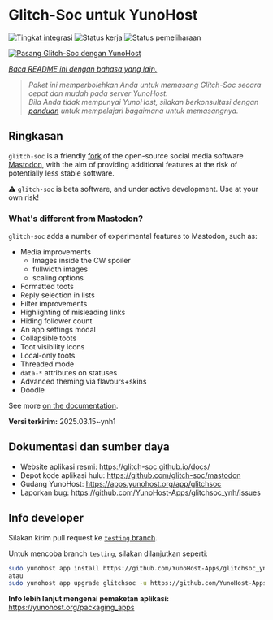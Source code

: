 <!--
N.B.: README ini dibuat secara otomatis oleh <https://github.com/YunoHost/apps/tree/master/tools/readme_generator>
Ini TIDAK boleh diedit dengan tangan.
-->

# Glitch-Soc untuk YunoHost

[![Tingkat integrasi](https://apps.yunohost.org/badge/integration/glitchsoc)](https://ci-apps.yunohost.org/ci/apps/glitchsoc/)
![Status kerja](https://apps.yunohost.org/badge/state/glitchsoc)
![Status pemeliharaan](https://apps.yunohost.org/badge/maintained/glitchsoc)

[![Pasang Glitch-Soc dengan YunoHost](https://install-app.yunohost.org/install-with-yunohost.svg)](https://install-app.yunohost.org/?app=glitchsoc)

*[Baca README ini dengan bahasa yang lain.](./ALL_README.md)*

> *Paket ini memperbolehkan Anda untuk memasang Glitch-Soc secara cepat dan mudah pada server YunoHost.*  
> *Bila Anda tidak mempunyai YunoHost, silakan berkonsultasi dengan [panduan](https://yunohost.org/install) untuk mempelajari bagaimana untuk memasangnya.*

## Ringkasan

`glitch-soc` is a friendly [fork](https://en.wikipedia.org/wiki/Fork_(software_development)) of the open-source social media software [Mastodon](https://joinmastodon.org/), with the aim of providing additional features at the risk of potentially less stable software.

⚠️ `glitch-soc` is beta software, and under active development. Use at your own risk!

###  What's different from Mastodon?

`glitch-soc` adds a number of experimental features to Mastodon, such as:

- Media improvements
  - Images inside the CW spoiler
  - fullwidth images
  - scaling options
- Formatted toots
- Reply selection in lists
- Filter improvements
- Highlighting of misleading links
- Hiding follower count
- An app settings modal
- Collapsible toots
- Toot visibility icons
- Local-only toots
- Threaded mode
- `data-*` attributes on statuses
- Advanced theming via flavours+skins
- Doodle

See more [on the documentation](https://glitch-soc.github.io/docs/).


**Versi terkirim:** 2025.03.15~ynh1
## Dokumentasi dan sumber daya

- Website aplikasi resmi: <https://glitch-soc.github.io/docs/>
- Depot kode aplikasi hulu: <https://github.com/glitch-soc/mastodon>
- Gudang YunoHost: <https://apps.yunohost.org/app/glitchsoc>
- Laporkan bug: <https://github.com/YunoHost-Apps/glitchsoc_ynh/issues>

## Info developer

Silakan kirim pull request ke [`testing` branch](https://github.com/YunoHost-Apps/glitchsoc_ynh/tree/testing).

Untuk mencoba branch `testing`, silakan dilanjutkan seperti:

```bash
sudo yunohost app install https://github.com/YunoHost-Apps/glitchsoc_ynh/tree/testing --debug
atau
sudo yunohost app upgrade glitchsoc -u https://github.com/YunoHost-Apps/glitchsoc_ynh/tree/testing --debug
```

**Info lebih lanjut mengenai pemaketan aplikasi:** <https://yunohost.org/packaging_apps>
